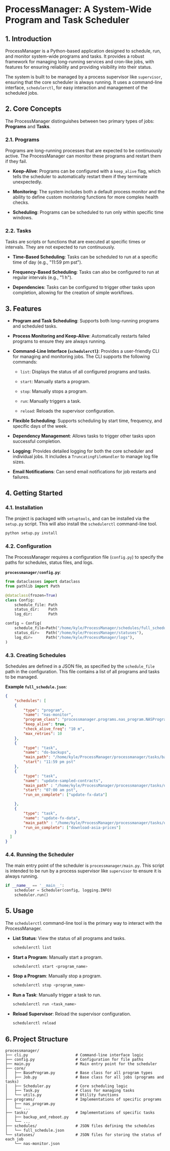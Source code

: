 # ProcessManager: A System-Wide Program and Task Scheduler

## 1. Introduction

ProcessManager is a Python-based application designed to schedule, run, and monitor system-wide programs and tasks. It provides a robust framework for managing long-running services and cron-like jobs, with features for ensuring reliability and providing visibility into their status.

The system is built to be managed by a process supervisor like `supervisor`, ensuring that the core scheduler is always running. It uses a command-line interface, `schedulerctl`, for easy interaction and management of the scheduled jobs.

## 2. Core Concepts

The ProcessManager distinguishes between two primary types of jobs: **Programs** and **Tasks**.

### 2.1. Programs

Programs are long-running processes that are expected to be continuously active. The ProcessManager can monitor these programs and restart them if they fail.

* **Keep-Alive**: Programs can be configured with a `keep_alive` flag, which tells the scheduler to automatically restart them if they terminate unexpectedly.

* **Monitoring**: The system includes both a default process monitor and the ability to define custom monitoring functions for more complex health checks.

* **Scheduling**: Programs can be scheduled to run only within specific time windows.

### 2.2. Tasks

Tasks are scripts or functions that are executed at specific times or intervals. They are not expected to run continuously.

* **Time-Based Scheduling**: Tasks can be scheduled to run at a specific time of day (e.g., "11:59 pm pst").

* **Frequency-Based Scheduling**: Tasks can also be configured to run at regular intervals (e.g., "1 h").

* **Dependencies**: Tasks can be configured to trigger other tasks upon completion, allowing for the creation of simple workflows.

## 3. Features

* **Program and Task Scheduling**: Supports both long-running programs and scheduled tasks.

* **Process Monitoring and Keep-Alive**: Automatically restarts failed programs to ensure they are always running.

* **Command-Line Interface (`schedulerctl`)**: Provides a user-friendly CLI for managing and monitoring jobs. The CLI supports the following commands:

  * `list`: Displays the status of all configured programs and tasks.

  * `start`: Manually starts a program.

  * `stop`: Manually stops a program.

  * `run`: Manually triggers a task.

  * `reload`: Reloads the supervisor configuration.

* **Flexible Scheduling**: Supports scheduling by start time, frequency, and specific days of the week.

* **Dependency Management**: Allows tasks to trigger other tasks upon successful completion.

* **Logging**: Provides detailed logging for both the core scheduler and individual jobs. It includes a `TruncatingFileHandler` to manage log file sizes.

* **Email Notifications**: Can send email notifications for job restarts and failures.

## 4. Getting Started

### 4.1. Installation

The project is packaged with `setuptools`, and can be installed via the `setup.py` script. This will also install the `schedulerctl` command-line tool.

```bash
python setup.py install
```

### 4.2. Configuration

The ProcessManager requires a configuration file (`config.py`) to specify the paths for schedules, status files, and logs.

**`processmanager/config.py`**:

```python
from dataclasses import dataclass
from pathlib import Path

@dataclass(frozen=True)
class Config:
    schedule_file: Path
    status_dir:    Path
    log_dir:       Path

config = Config(
    schedule_file=Path("/home/kyle/ProcessManager/schedules/full_schedule.json"),
    status_dir=   Path("/home/kyle/ProcessManager/statuses"),
    log_dir=      Path("/home/kyle/ProcessManager/logs"),
)
```

### 4.3. Creating Schedules

Schedules are defined in a JSON file, as specified by the `schedule_file` path in the configuration. This file contains a list of all programs and tasks to be managed.

**Example `full_schedule.json`**:

```json
{
    "schedules": [
    {
        "type": "program",
        "name": "nas-monitor",
        "program_class": "processmanager.programs.nas_program.NASProgram",
        "keep_alive": true,
        "check_alive_freq": "10 m",
        "max_retries": 10
    },
    {
        "type": "task",
        "name": "do-backups",
        "main_path": "/home/kyle/ProcessManager/processmanager/tasks/backup_and_reboot.py",
        "start": "11:59 pm pst"
    },
    {
        "type": "task",
        "name": "update-sampled-contracts",
        "main_path" : "/home/kyle/ProcessManager/processmanager/tasks/update_sampled_contracts.py",
        "start": "07:00 am pst",
        "run_on_complete": ["update-fx-data"]

    },
    {
        "type": "task",
        "name": "update-fx-data",
        "main_path" : "/home/kyle/ProcessManager/processmanager/tasks/update_fx_prices.py",
        "run_on_complete": ["download-asia-prices"]
    }
  ]
}
```

### 4.4. Running the Scheduler

The main entry point of the scheduler is `processmanager/main.py`. This script is intended to be run by a process supervisor like `supervisor` to ensure it is always running.

```python
if __name__ == '__main__':
    scheduler = Scheduler(config, logging.INFO)
    scheduler.run()
```

## 5. Usage

The `schedulerctl` command-line tool is the primary way to interact with the ProcessManager.

* **List Status**: View the status of all programs and tasks.

  ```bash
  schedulerctl list
  ```

* **Start a Program**: Manually start a program.

  ```bash
  schedulerctl start <program_name>
  ```

* **Stop a Program**: Manually stop a program.

  ```bash
  schedulerctl stop <program_name>
  ```

* **Run a Task**: Manually trigger a task to run.

  ```bash
  schedulerctl run <task_name>
  ```

* **Reload Supervisor**: Reload the supervisor configuration.

  ```bash
  schedulerctl reload
  ```

## 6. Project Structure

```
processmanager/
├── cli.py                     # Command-line interface logic
├── config.py                  # Configuration for file paths
├── main.py                    # Main entry point for the scheduler
├── core/
│   ├── BaseProgram.py         # Base class for all program types
│   ├── Job.py                 # Base class for all jobs (programs and tasks)
│   ├── Scheduler.py           # Core scheduling logic
│   ├── Task.py                # Class for managing tasks
│   └── utils.py               # Utility functions
├── programs/                  # Implementations of specific programs
│   ├── nas_program.py
│   └── ...
├── tasks/                     # Implementations of specific tasks
│   ├── backup_and_reboot.py
│   └── ...
├── schedules/                 # JSON files defining the schedules
│   └── full_schedule.json
└── statuses/                  # JSON files for storing the status of each job
    └── nas-monitor.json
